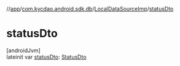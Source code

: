 //[app](../../../index.md)/[com.kycdao.android.sdk.db](../index.md)/[LocalDataSourceImp](index.md)/[statusDto](status-dto.md)

# statusDto

[androidJvm]\
lateinit var [statusDto](status-dto.md): [StatusDto](../../com.kycdao.android.sdk.dto/-status-dto/index.md)
